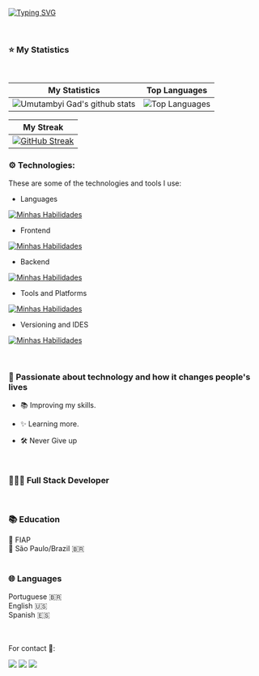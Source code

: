 

[![Typing SVG](https://readme-typing-svg.herokuapp.com/?color=1e90ff&size=44&center=true&vCenter=true&width=1000&lines=HELLO,+My+name+is+Heitor;I'm+19+years+old;I'm+from+Brazil;I+attending+systems+Development;Be+Welcome!+:%29)](https://git.io/typing-svg)

 
<br/>

 ### ⭐ My Statistics</h2>


<br/>



| My Statistics                                                                                                                                                            | Top Languages                                                                                                                                                                    |
| ------------------------------------------------------------------------------------------------------------------------------------------------------------------------ | ---------------------------------------------------------------------------------------------------------------------------------------------------------------------------------- |
| ![Umutambyi Gad's github stats](https://github-readme-stats.vercel.app/api?username=HeitorBMarini&show_icons=true&hide_border=true&count_private=true&theme=tokyonight) | ![Top Languages](https://github-readme-stats.vercel.app/api/top-langs/?username=HeitorBMarini&langs_count=10&count_private=true&hide_border=true&theme=tokyonight&layout=compact) |


   | My Streak                                                                                                                                                             |
   | ----------------------------------------------------------------------------------------------------------------------------------------------------------------------- |
   | [![GitHub Streak](https://streak-stats.demolab.com/?user=HeitorBMarini&theme=tokyonight)](https://git.io/streak-stats) |




 

### ⚙️ Technologies:

These are some of the technologies and tools I use:

- Languages

[![Minhas Habilidades](https://skillicons.dev/icons?i=js,ts,nodejs,java,cs,php,flask,py)](https://skillicons.dev)

- Frontend

[![Minhas Habilidades](https://skillicons.dev/icons?i=html,css,react,next,react,sass,styledcomponents,tailwind,bootstrap)](https://skillicons.dev)

- Backend

[![Minhas Habilidades](https://skillicons.dev/icons?i=docker,mysql,postgres,prisma,firebase,redis)](https://skillicons.dev)

- Tools and Platforms

[![Minhas Habilidades](https://skillicons.dev/icons?i=aws,azure,githubactions,gitlab,postman,figma,linux,grafana)](https://skillicons.dev)

- Versioning and IDES

[![Minhas Habilidades](https://skillicons.dev/icons?i=git,vscode,eclipse)](https://skillicons.dev)
  


 <br/>
 


 ### 🚀 Passionate about technology and how it changes people's lives

- 📚 Improving my skills.

- ✨ Learning more.

- 🛠️ Never Give up



  <br/>

### 👨🏼‍💻 Full Stack Developer

  <br/>
  
### 📚 Education

 
   <div>🏫 FIAP</div>
   <div>📍 São Paulo/Brazil 🇧🇷</div>
  

  <br/>

 ### 🌐 Languages
 
 
  <div>Portuguese 🇧🇷</div>
  <div>English 🇺🇸</div>
  <div>Spanish 🇪🇸</div>

  <br/>


  <br/>

For contact 📱:

<div>
  <a href="https://www.linkedin.com/in/heitor-borba-marini" target="_blank"><img src="https://img.shields.io/badge/-LinkedIn-%230077B5?style=for-the-badge&logo=linkedin&logoColor=white" target="_blank"></a>
  <a href="https://api.whatsapp.com/send/?phone=%2B5511999657980&text&app_absent=0" target="_blank"><img src="https://img.shields.io/badge/WhatsApp-25D366?style=for-the-badge&logo=whatsapp&logoColor=white" target="_blank"></a>
  <a href = "mailto:heitor.marini07@gmail.com"><img src="https://img.shields.io/badge/-Gmail-%23333?style=for-the-badge&logo=gmail&logoColor=white" target="_blank"></a>
</div>



 
